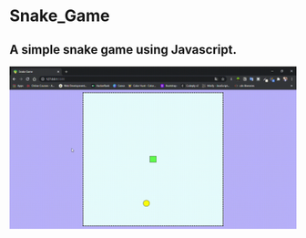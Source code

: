 # Snake_Game

## A simple snake game using Javascript.

![Preview the Game](./img/game-preview.gif)

